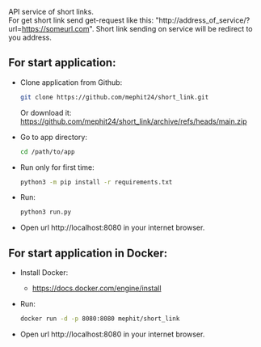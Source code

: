 API service of short links.  
For get short link send get-request like this: "http://address_of_service/?url=https://someurl.com".
Short link sending on service will be redirect to you address.

## For start application:

* Clone application from Github:
  ```bash
  git clone https://github.com/mephit24/short_link.git
  ```
  Or download it:
  https://github.com/mephit24/short_link/archive/refs/heads/main.zip

* Go to app directory:
  ```bash
  cd /path/to/app
* Run only for first time:
  ```bash
  python3 -m pip install -r requirements.txt
* Run:
  ```bash
  python3 run.py
* Open url http://localhost:8080 in your internet browser.

## For start application in Docker:

* Install Docker:  
  + https://docs.docker.com/engine/install  

* Run:
  ```bash
  docker run -d -p 8080:8080 mephit/short_link
* Open url http://localhost:8080 in your internet browser.
